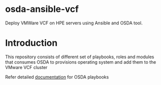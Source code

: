 # osda-ansible-vcf
Deploy VMWare VCF on HPE servers using Ansible and OSDA tool.

# Introduction
This repository consists of different set of playbooks, roles and modules that consumes OSDA to provisions operating system and add them to the VMware VCF cluster

Refer detailed [documentation](https://github.hpe.com/GSE/osda-ansible-vcf/tree/master/osda) for OSDA playbooks
